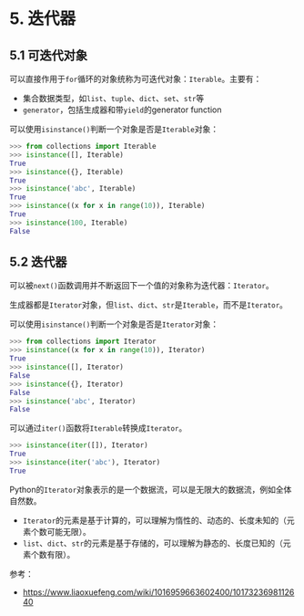 # 5. 迭代器

## 5.1 可迭代对象

可以直接作用于`for`循环的对象统称为可迭代对象：`Iterable`。主要有：

- 集合数据类型，如`list`、`tuple`、`dict`、`set`、`str`等
- `generator`，包括生成器和带`yield`的generator function

可以使用`isinstance()`判断一个对象是否是`Iterable`对象：

```python
>>> from collections import Iterable
>>> isinstance([], Iterable)
True
>>> isinstance({}, Iterable)
True
>>> isinstance('abc', Iterable)
True
>>> isinstance((x for x in range(10)), Iterable)
True
>>> isinstance(100, Iterable)
False
```

## 5.2 迭代器

可以被`next()`函数调用并不断返回下一个值的对象称为迭代器：`Iterator`。

生成器都是`Iterator`对象，但`list`、`dict`、`str`是`Iterable`，而不是`Iterator`。

可以使用`isinstance()`判断一个对象是否是`Iterator`对象：

```python
>>> from collections import Iterator
>>> isinstance((x for x in range(10)), Iterator)
True
>>> isinstance([], Iterator)
False
>>> isinstance({}, Iterator)
False
>>> isinstance('abc', Iterator)
False
```

可以通过`iter()`函数将`Iterable`转换成`Iterator`。

```python
>>> isinstance(iter([]), Iterator)
True
>>> isinstance(iter('abc'), Iterator)
True
```

Python的`Iterator`对象表示的是一个数据流，可以是无限大的数据流，例如全体自然数。

- `Iterator`的元素是基于计算的，可以理解为惰性的、动态的、长度未知的（元素个数可能无限）。
- `list`、`dict`、`str`的元素是基于存储的，可以理解为静态的、长度已知的（元素个数有限）。



参考：

- https://www.liaoxuefeng.com/wiki/1016959663602400/1017323698112640